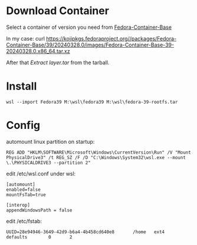 # Download Container

Select a container of version you need from [Fedora-Container-Base](https://koji.fedoraproject.org/koji/packageinfo?packageID=26387)

In my case:
    curl https://kojipkgs.fedoraproject.org//packages/Fedora-Container-Base/39/20240328.0/images/Fedora-Container-Base-39-20240328.0.x86_64.tar.xz

After that *Extract layer.tar* from the tarball.

# Install

    wsl --import Fedora39 M:\wsl\fedora39 M:\wsl\fedora-39-rootfs.tar

# Config

automount linux partition on startup:

    REG ADD "HKLM\SOFTWARE\Microsoft\Windows\CurrentVersion\Run" /V "Mount PhysicalDrive3" /t REG_SZ /F /D "C:\Windows\System32\wsl.exe --mount \.\PHYSICALDRIVE3 --partition 2"

edit /etc/wsl.conf under wsl:

    [automount]
    enabled=false
    mountFsTab=true

    [interop]
    appendWindowsPath = false

edit /etc/fstab:

    UUID=28e94946-3649-42d9-b6a4-4b458cd640e8       /home   ext4    defaults        0       2